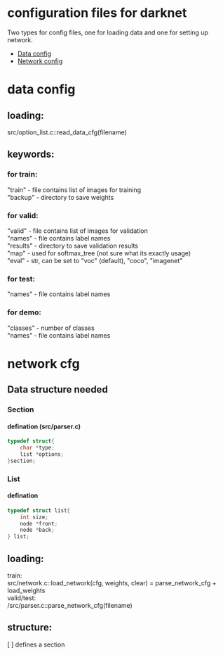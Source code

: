 # configuration files for darknet
Two types for config files, one for loading data and one for setting up network.  

* [Data config](#data-config)  
* [Network config](#network-cfg)  

# data config
## loading:  
src/option_list.c::read_data_cfg(filename)  
## keywords:  
### for train:  
"train" - file contains list of images for training  
"backup" - directory to save weights  
### for valid:  
"valid" - file contains list of images for validation  
"names" - file contains label names  
"results" - directory to save validation results  
"map" - used for softmax_tree (not sure what its exactly usage)  
"eval" - str, can be set to "voc" (default), "coco", "imagenet"  
### for test:  
"names" - file contains label names  
### for demo:  
"classes" - number of classes  
"names" - file contains label names  

# network cfg
## Data structure needed
### Section
#### defination (src/parser.c)
```C
typedef struct{
    char *type;
    list *options;
}section;
```
### List
#### defination
```C
typedef struct list{
    int size;
    node *front;
    node *back;
} list;
```
## loading:
train:  
src/network.c::load_network(cfg, weights, clear) = parse_network_cfg + load_weights  
valid/test:  
/src/parser.c::parse_network_cfg(filename)  
## structure:
[ ] defines a section  

